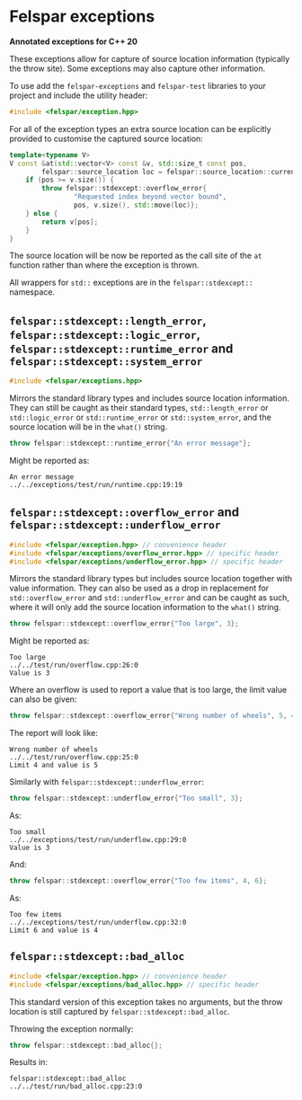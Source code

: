 # Felspar exceptions

**Annotated exceptions for C++ 20**

These exceptions allow for capture of source location information (typically the throw site). Some exceptions may also capture other information.


To use add the `felspar-exceptions` and `felspar-test` libraries to your project and include the utility header:

```cpp
#include <felspar/exception.hpp>
```

For all of the exception types an extra source location can be explicitly provided to customise the captured source location:

```cpp
template<typename V>
V const &at(std::vector<V> const &v, std::size_t const pos,
        felspar::source_location loc = felspar::source_location::current()) {
    if (pos >= v.size()) {
        throw felspar::stdexcept::overflow_error{
                "Requested index beyond vector bound",
                pos, v.size(), std::move(loc)};
    } else {
        return v[pos];
    }
}
```

The source location will be now be reported as the call site of the `at` function rather than where the exception is thrown.

All wrappers for `std::` exceptions are in the `felspar::stdexcept::` namespace.


## `felspar::stdexcept::length_error`, `felspar::stdexcept::logic_error`, `felspar::stdexcept::runtime_error` and `felspar::stdexcept::system_error`

```cpp
#include <felspar/exceptions.hpp>
```

Mirrors the standard library types and includes source location information. They can still be caught as their standard types, `std::length_error` or `std::logic_error` or `std::runtime_error` or `std::system_error`, and the source location will be in the `what()` string.

```cpp
throw felspar::stdexcept::runtime_error{"An error message"};
```

Might be reported as:

    An error message
    ../../exceptions/test/run/runtime.cpp:19:19


## `felspar::stdexcept::overflow_error` and `felspar::stdexcept::underflow_error`

```cpp
#include <felspar/exception.hpp> // convenience header
#include <felspar/exceptions/overflow_error.hpp> // specific header
#include <felspar/exceptions/underflow_error.hpp> // specific header
```

Mirrors the standard library types but includes source location together with value information. They can also be used as a drop in replacement for `std::overflow_error` and `std::underflow_error` and can be caught as such, where it will only add the source location information to the `what()` string.

```cpp
throw felspar::stdexcept::overflow_error{"Too large", 3};
```

Might be reported as:

    Too large
    ../../test/run/overflow.cpp:26:0
    Value is 3

Where an overflow is used to report a value that is too large, the limit value can also be given:

```cpp
throw felspar::stdexcept::overflow_error{"Wrong number of wheels", 5, 4};
```

The report will look like:

    Wrong number of wheels
    ../../test/run/overflow.cpp:25:0
    Limit 4 and value is 5

Similarly with `felspar::stdexcept::underflow_error`:

```cpp
throw felspar::stdexcept::underflow_error{"Too small", 3};
```

As:

    Too small
    ../../exceptions/test/run/underflow.cpp:29:0
    Value is 3

And:

```cpp
throw felspar::stdexcept::overflow_error{"Too few items", 4, 6};
```

As:

    Too few items
    ../../exceptions/test/run/underflow.cpp:32:0
    Limit 6 and value is 4


## `felspar::stdexcept::bad_alloc`

```cpp
#include <felspar/exception.hpp> // convenience header
#include <felspar/exceptions/bad_alloc.hpp> // specific header
```

This standard version of this exception takes no arguments, but the throw location is still captured by `felspar::stdexcept::bad_alloc`.

Throwing the exception normally:

```cpp
throw felspar::stdexcept::bad_alloc{};
```

Results in:

    felspar::stdexcept::bad_alloc
    ../../test/run/bad_alloc.cpp:23:0
